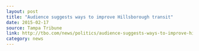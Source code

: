 ```yaml
---
layout: post
title: "Audience suggests ways to improve Hillsborough transit"
date: 2015-02-17
source: Tampa Tribune
link: http://tbo.com/news/politics/audience-suggests-ways-to-improve-hillsborough-transit-20150217/
category: news
---
```


